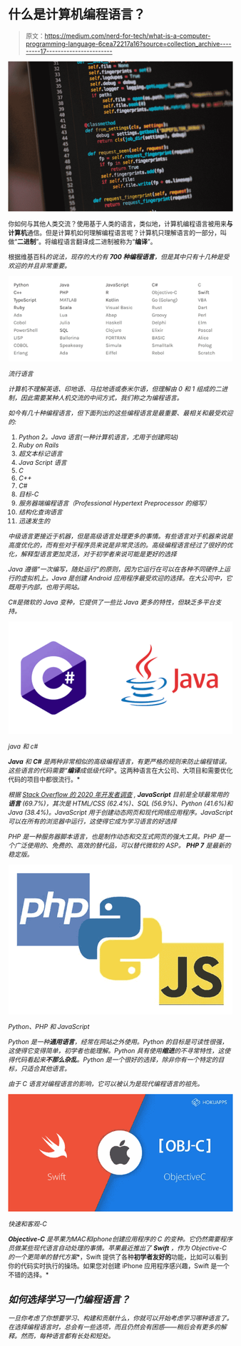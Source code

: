 # 什么是计算机编程语言？

> 原文：<https://medium.com/nerd-for-tech/what-is-a-computer-programming-language-6cea72217a16?source=collection_archive---------17----------------------->

![](img/a2a96baaea86a6c1a6e2d13b16d1d0a0.png)

你如何与其他人类交流？使用基于人类的语言，类似地，计算机编程语言被用来**与计算机**通信。但是计算机如何理解编程语言呢？计算机只理解语言的一部分，叫做“**二进制**”。将编程语言翻译成二进制被称为“**编译**”。

根据维基百科*的说法，现存的大约有 **700 种编程语言**，但是其中只有十几种是受欢迎的并且非常重要。*

*![](img/659bdb1461c12c87d1794d71b575d291.png)*

*流行语言*

*计算机不理解英语、印地语、马拉地语或泰米尔语，但理解由 0 和 1 组成的二进制，因此需要某种人机交流的中间方式，我们称之为编程语言。*

*如今有几十种编程语言，但下面列出的这些编程语言是最重要、最相关和最受欢迎的:*

1.  *Python 2。Java 语言(一种计算机语言，尤用于创建网站)*
2.  *Ruby on Rails*
3.  *超文本标记语言*
4.  *Java Script 语言*
5.  *C*
6.  *C++*
7.  *C#*
8.  *目标-C*
9.  *服务器端编程语言（Professional Hypertext Preprocessor 的缩写）*
10.  *结构化查询语言*
11.  *迅速发生的*

*中级语言更接近于机器，但是高级语言处理更多的事情。有些语言对于机器来说是高度优化的，而有些对于程序员来说是非常灵活的。高级编程语言经过了很好的优化，解释型语言更加灵活，对于初学者来说可能是更好的选择*

*Java 遵循“一次编写，随处运行”的原则，因为它运行在可以在各种不同硬件上运行的虚拟机上。Java 是创建 Android 应用程序最受欢迎的选择。在大公司中，它既用于内部，也用于网站。*

*C#是微软的 Java 变种，它提供了一些比 Java 更多的特性，但缺乏多平台支持。*

*![](img/e07039172790621d30bb90c2e88ec62d.png)*

*java 和 c#*

***Java** 和 **C#** 是两种非常相似的高级编程语言，有更严格的规则来防止编程错误。这些语言的代码需要“**编译**成**低级代码**。这两种语言在大公司、大项目和需要优化代码的项目中都很流行。*

*根据 [Stack Overflow 的 2020 年开发者调查](https://insights.stackoverflow.com/survey/2020#technology-programming-scripting-and-markup-languages-professional-developers) , **JavaScript** 目前是全球最常用的**语言** (69.7%)，其次是 HTML/CSS (62.4%)、SQL (56.9%)、Python (41.6%)和 Java (38.4%)。JavaScript 用于创建动态网页和现代网络应用程序。JavaScript 可以在所有的浏览器中运行，这使得它成为学习语言的好选择*

*PHP 是一种服务器脚本语言，也是制作动态和交互式网页的强大工具。PHP 是一个广泛使用的、免费的、高效的替代品，可以替代微软的 ASP。 **PHP 7** 是最新的稳定版。*

*![](img/7cfc096efbff201c4235983a8a843436.png)*

*Python、PHP 和 JavaScript*

*Python 是一种**通用语言**，经常在网站之外使用。Python 的目标是可读性很强，这使得它变得简单，初学者也能理解。Python 具有使用**缩进**的不寻常特性，这使得代码看起来**不那么杂乱**。Python 是一个很好的选择，除非你有一个特定的目标，只适合其他语言。*

*由于 C 语言对编程语言的影响，它可以被认为是现代编程语言的祖先。*

*![](img/0e7c92d71eac9dd017b7360432c31a3e.png)*

*快速和客观-C*

***Objective-C** 是苹果为**MAC**和**iphone**创建应用程序的 C 的变种。它仍然需要程序员做某些现代语言自动处理的事情。苹果**最近**推出了 **Swift** ，作为 Objective-C 的一个更简单的**替代方案**，Swift 提供了各种**初学者友好的**功能，比如可以看到你的代码实时执行的操场。如果您对创建 iPhone 应用程序感兴趣，Swift 是一个不错的选择。*

## *如何选择学习一门编程语言？*

*一旦你考虑了你想要学习、构建和贡献什么，你就可以开始考虑学习哪种语言了。在选择编程语言时，总会有一些选项，而且仍然会有困惑——稍后会有更多的解释。然而，每种语言都有长处和短处。*